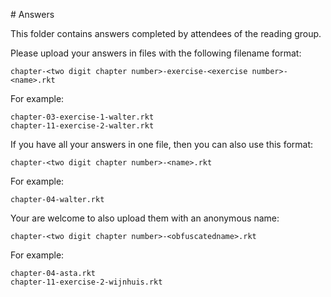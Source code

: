 # Answers

This folder contains answers completed by attendees of the reading group.

Please upload your answers in files with the following filename format:

```
chapter-<two digit chapter number>-exercise-<exercise number>-<name>.rkt
```

For example:

```
chapter-03-exercise-1-walter.rkt
chapter-11-exercise-2-walter.rkt
```

If you have all your answers in one file, then you can also use this format:

```
chapter-<two digit chapter number>-<name>.rkt
```

For example:

```
chapter-04-walter.rkt
```

Your are welcome to also upload them with an anonymous name:

```
chapter-<two digit chapter number>-<obfuscatedname>.rkt
```

For example:

```
chapter-04-asta.rkt
chapter-11-exercise-2-wijnhuis.rkt
```